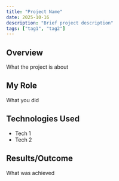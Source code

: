 ```yaml
---
title: "Project Name"
date: 2025-10-16
description: "Brief project description"
tags: ["tag1", "tag2"]
---
```


## Overview
What the project is about

## My Role
What you did

## Technologies Used
- Tech 1
- Tech 2

## Results/Outcome
What was achieved